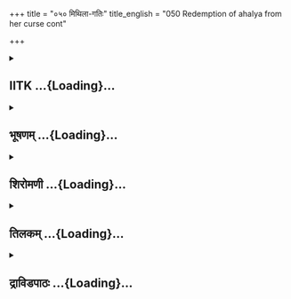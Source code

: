 +++
title = "०५० मिथिला-गतिः"
title_english = "050 Redemption of ahalya from her curse cont"

+++
<div caption="श्रीराम-हरिसीताराममूर्ति-घनपाठिभ्यां वचनम्" class="audioEmbed" src="https://archive.org/download/Ramayana-recitation-Sriram-harisItArAmamUrti-Ghanapaati-v2/Kanda_1/Kanda_1_BK-050-Mithila_Gamanam.mp3"></div>

<div class="js_include collapsed" newlevelforh1="2" title="IITK" unfilled url="/purANam/rAmAyaNam/audIchya-pAThaH/iitk/1_bAlakANDam/04-mithilAyAtrA/03/050_mithilA-gatiH.md">
<details><summary><h2>IITK ...{Loading}...</h2></summary>

Arrival of Rama in the court of Janaka--Viswamitra introduces Rama and
Lakshmana.



### श्लोकः
#### मूलम्
ततः प्रागुत्तरां गत्वा रामस्सौमित्रिणा सह।  
विश्वामित्रं पुरस्कृत्य यज्ञवाटमुपागमत्॥1.50.1॥

#### शब्दार्थः
ततः afterwards, रामः Rama, सौमित्रिणा सह accompanied by Lakshmana, विश्वामित्रम् Visvamitra, पुरस्कृत्य keeping him ahead, प्रागुत्तरां northeasterly direction, गत्वा having gone, यज्ञवाटम् sacrificial ground, उपागमत् reached.

#### आङ्ग्लानुवादः
Rama accompanied by Lakshmana with Viswamitra ahead proceeded in northeasterly direction and reached the sacrificial ground.



### श्लोकः
#### मूलम्
रामस्तु मुनिशार्दूलमुवाच सहलक्ष्मणः।  
साध्वी यज्ञसमृद्धिर्हि जनकस्य महात्मनः॥1.50.2॥

#### शब्दार्थः
सहलक्ष्मणः along with Lakshmana, रामस्तु Rama, मुनिशार्दूलं addressing tiger among ascetics, Visvamitra, उवाच said, महात्मनः illustrious, जनकस्य Janaka's, यज्ञसमृद्धिः  extensive preparations for sacrifice, साध्वी are excellent.

#### आङ्ग्लानुवादः
Rama with Lakshmana told the tiger among ascetics Viswamitra that the preparations or the sacrifice by the illustrious king Janaka were excellent.



### श्लोकः
#### मूलम्
बहूनीह सहस्राणि नानादेशनिवासिनाम्।  
ब्राह्मणानां महाभाग वेदाध्ययनशालिनाम्॥1.50.3॥  
ऋषिवाटाश्च दृश्यन्ते शकटीशतसङ्कुलाः।  
देशो विधीयतां ब्रह्मन् यत्र वत्स्यामहे वयम्॥1.50.4॥

#### शब्दार्थः
महाभाग O Illustrious one, इह here, नानादेशनिवासिनाम् living in different countries,  वेदाध्ययन शालिनाम् of those who studied the vedas, ब्राह्मणानां of Brahmins, बहूनि सहस्राणि in many thousands, शकटीशतसङ्कुलाः thronged with hundreds of carts, ऋषिवाटाश्च shelters for ascetics, दृश्यन्ते are seen, ब्रह्मन् O Great ascetic, वयम् we, यत्र where, वत्स्यामहे can rest, देशः place, विधीयताम् be determined.

#### आङ्ग्लानुवादः
O Illustrious sage thousands of brahmins living in different countries and versed in  the study of the vedas have assembled here. The shelters for ascetics are thronged with hundreds of carts. O Great ascetic let us choose a place where we can stay.



### श्लोकः
#### मूलम्
रामस्य वचनं श्रुत्वा विश्वामित्रो महामुनिः।  
निवेशमकरोद्देशे विविक्ते सलिलायुते॥1.50.5॥

#### शब्दार्थः
महामुनिः great ascetic, विश्वामित्रः Visvamitra, रामस्य Rama's, वचनम् words, श्रुत्वा having listened, सलिलायुते provided with water, विविक्ते in a peaceful, देशे place, निवेशम् encampment, अकरोत् chosen.

#### आङ्ग्लानुवादः
Great ascetic Viswamitra, hearing Rama's words, chose a nottoocrowded place near a watersource for encampment.



### श्लोकः
#### मूलम्
विश्वामित्रमनुप्राप्तं श्रुत्वा स नृपतिस्तदा।  
शतानन्दं पुरस्कृत्य पुरोहितमनिन्दितम्॥1.50.6॥  
प्रत्युज्जगाम सहसा विनयेन समन्वितः।

#### शब्दार्थः
सः नृपतिः that king, तदा then, विश्वामित्रम् Viswamitra, अनुप्राप्तम् arrived, श्रुत्वा having heard, अनिन्दितम् free from blemish, पुरोहितम् family priest, शतानन्दम् Satananda, पुरस्कृत्य in front of him, विनयेन with due respect, समन्वितः followed by, सहसा quickly, प्रत्युज्जगाम went forward to welcome him.

#### आङ्ग्लानुवादः
When the king heard of the arrival of Viswamitra he went forward with Satananda, the blemishless family priest walking ahead in order to welcome him with humility.



### श्लोकः
#### मूलम्
ऋत्विजोऽपि महात्मानस्त्वर्घ्यमादाय सत्वरम्॥1.50.7॥  
विश्वामित्राय धर्मेण ददुर्मंन्त्रपुरस्कृतम्।

#### शब्दार्थः
महात्मानः eminent, ऋत्विजोऽपि officiating priests also, सत्वरम् quickly, अर्घ्यम् offerings of worship, आदाय having brought, मन्त्रपुरस्कृतम् with prayers, विश्वामित्राय for Viswamitra, ददुः offered.

#### आङ्ग्लानुवादः
Eminent officiating priests speedily brought the offerings of worship and paid obeisance to Viswamitra with prayers.



### श्लोकः
#### मूलम्
प्रतिगृह्य च तां पूजां जनकस्य महात्मनः॥1.50.8॥  
पप्रच्छ कुशलं राज्ञो यज्ञस्य च निरामयम्।

#### शब्दार्थः
महात्मनः of the Illustrious, जनकस्य Janaka's, तां पूजाम् that homage, प्रतिगृह्य having received, राज्ञः about king,  कुशलम् welfare, यज्ञस्य about sacrifice, निरामयम् च welfare, पप्रच्छ enquired.

#### आङ्ग्लानुवादः
Viswamitra received illustrious king Janaka's worship and enquired about the welfare of the king and the conduct of the sacrifice.



### श्लोकः
#### मूलम्
स तांश्चापि मुनीन् पृष्ट्वा सोपाध्यायपुरोधसः॥1.50.9॥  
यथान्यायं ततस्सर्वैस्समागच्छत्प्रहृष्टवत्।

#### शब्दार्थः
सः Visvamitra, सोपाध्यायपुरोधसः together with spiritual teachers, priests, तान् मुनीन् sages, यथान्यायम् in accordance with tradition, पृष्ट्वा having enquired, ततः afterwards, प्रहृष्टवत् like an immesely delighted person, सर्वैः all, समागच्छत् joined them.

#### आङ्ग्लानुवादः
Viswamitra duly enquired the wellbeing of the sages and the spiritual teachers, priests in right order. And thereafter the rest joined them in great delight.



### श्लोकः
#### मूलम्
अथ राजा मुनिश्रेष्ठं कृताञ्जलिरभाषत॥1.50.10॥  
आसने भगवानास्तां सहैभिर्मुनिपुङ्गवैः।

#### शब्दार्थः
अथ thereafter, राजा the king, कृताञ्जलिः folding the hands in supplication, मुनिश्रेष्ठम् formost of ascetics, अभाषत uttered, भगवान् O Venerable one, एभिः मुनिपुङ्गवैः सह along with these eminent ascetics, आसने seat, आस्ताम् you may be seated.

#### आङ्ग्लानुवादः
The king then folded his hands in supplication to the foremost of ascetics, Viswamitra, saying "O Venerable one please be seated along with the eminent ascetics."



### श्लोकः
#### मूलम्
जनकस्य वचश्श्रुत्वा निषसाद महामुनिः॥1.50.11॥  
पुरोधा ऋत्विजश्चैव राजा च सह मन्त्रिभिः।

#### शब्दार्थः
जनकस्य Janaka's, वचः words, श्रुत्वा having listened, महामुनिः great sage, निषसाद sat down, पुरोधाः family priest, ऋत्विजश्चैव and also officiating priests of the sacrifice, मन्त्रिभिः सह along with counsellors, राजा च and also the king (sat down).

#### आङ्ग्लानुवादः
In response to Janaka's words, great sage Viswamitra occupied his seat. Thereafter the family priests, officiationg priests of the sacrifice, counsellors and also the king occupied their seats according to their rank.



### श्लोकः
#### मूलम्
आसनेषु यथान्यायमुपविष्टान् समन्ततः॥1.50.12॥  
दृष्ट्वा स नृपतिस्तत्र विश्वामित्रमथाब्रवीत्।

#### शब्दार्थः
अथ afterwards, सः नृपतिः that king, तत्र there, समन्ततः on all sides, यथान्यायम् in accordance with their rank, आसनेषु in their seats, उपविष्टान् seated persons, दृष्ट्वा having seen, विश्वामित्रम् addressing, अब्रवीत् spoke.

#### आङ्ग्लानुवादः
Thereafter the king looked on all sides and  saw all of them seated  according to their rank and addressed Viswamitra sayingः



### श्लोकः
#### मूलम्
अद्य यज्ञसमृध्दिर्मे सफला दैवतैः कृता॥1.50.13॥  
अद्य यज्ञफलं प्राप्तं भगवद्दर्शनान्मया।

#### शब्दार्थः
अद्य today, मे my, यज्ञसमृध्दिः prosperity of my sacrifice, सफला is fruitful, दैवतैः by devatas, कृता has been rendered, अद्य today, भगवद्दर्शनात् by your venerable presence, मया by me, यज्ञफलम् fruit of my sacrifice, प्राप्तम् has been obtained.

#### आङ्ग्लानुवादः
"Today my sacrifice has been rendered fruitful by the devatas. I have reaped the fruit of my sacrifice today by your venerable presence.



### श्लोकः
#### मूलम्
धन्योऽस्म्यनुगृहीतोऽस्मि यस्य मे मुनिपुङ्गव॥1.50.14॥  
यज्ञोपसदनं ब्रह्मन् प्राप्तोऽसि मुनिभिः सह।

#### शब्दार्थः
मुनिपुङ्गव O Preeminent among ascetics, ब्रह्मन् O Brahmana, मुनिभिः सह along with these ascetics, यस्य whose so ever, मे my, यज्ञोपसदनम् to sacrificial house, प्रप्तः असि have come, धन्यः अस्मि blessed am I, अनुगृहीतः अस्मि obliged am I.

#### आङ्ग्लानुवादः
O Preeminent among ascetics O brahmana you have come to my sacrificial mandap along with these ascetics Blessed am I Obliged am I.



### श्लोकः
#### मूलम्
द्वादशाहं तु ब्रह्मर्षे शेषमाहुर्मनीषिणः॥1.50.15॥  
ततो भागार्थिनो देवान् द्रष्टुमर्हसि कौशिक।

#### शब्दार्थः
ब्रह्मर्षे O Brahmarshi, मनीषिणः learned men, द्वादशाहन्तु twelve days only, शेषम् remain, आहुः are saying, कौशिक Visvamitra, ततः thereafter, भागार्थिनः claiming their share, देवान् devatas, द्रष्टुम् to see, अर्हसि behoves of you.

#### आङ्ग्लानुवादः
O Brahmarshi learned men say, only twelve days remain for completion of this acrifice. Thereafter O Viswamitra you should see devatas claiming their shares".



### श्लोकः
#### मूलम्
इत्युक्त्वा मुनिशार्दूलं प्रहृष्टवदनस्तदा॥1.50.16॥  
पुनस्तं परिपप्रच्छ प्राञ्जलिः प्रणतो नृपः।

#### शब्दार्थः
नृपः king, मुनिशार्दूलम् addressing tiger among ascetics, इति in this way, उक्त्वा having said, तदा then, प्रहृष्टवदनः with cheerful countenance, प्राञ्जलिः with folded palms, प्रणतः saluting in reverence, पुनः again, तम् him, परिपप्रच्छ asked.

#### आङ्ग्लानुवादः
Having said this, the king (Janaka) with a cheerful countenance and saluting with folded palms again asked that tiger among ascetics (Viswamitra)ः



### श्लोकः
#### मूलम्
इमौ कुमारौ भद्रं ते देवतुल्यपराक्रमौ॥1.50.17॥  
गजसिंहगती वीरौ शार्दूलवृषभोपमौ।  
पद्मपत्रविशालाक्षौ खड्गतूणीधनुर्धरौ॥1.50.18॥  
अश्विनाविव रूपेण समुपस्थितयौवनौ।  
यदृच्छयैव गां प्राप्तौ देवलोकादिवामरौ॥1.50.19॥  
कथं पद्भ्यामिह प्राप्तौ किमर्थं कस्य वा मुने।

#### शब्दार्थः
मुने O Visvamitra, ते भद्रम् prosperity to you, देवतुल्यपराक्रमौ like celestials in prowess, गजसिंहगती having the gait of elephant or lion, वीरौ heros, शार्दूलवृषभोपमौ resembling tiger or bull in strength, पद्मपत्रविशालाक्षौ having expansive eyes like lotuspetals,            खड्गतूणीधनुर्धरौ holding scimitars, quivers and bows, रूपेण in beauty, अश्विनाविव like  Aswins, समुपस्थितयौवनौ approaching the youth, देवलोकात् from celestial world, यदृच्छया on their own free will, गाम् earth, प्राप्तौ reached, अमरौ इव like devatas, इमौ these two, कुमारौ youths, इह here, कथम् how, किमर्थम् for what purpose, पद्भ्याम् by foot, प्राप्तौ have come, कस्य वा to whom do they belong?

#### आङ्ग्लानुवादः
"O Sage (Viswamitra), be blessed. Who are these two young men with the prowess of the celestials the gait of an elephant or a lion? They resemble a tiger or a bull in courage. They have large eyes like lotuspetals. They are armed with scimitars bows and quivers. With their approaching youth, they resemble the Aswinikumaras in beauty. They look like gods who have descended on earth from heaven out of their free will. Whose sons are they? How did they come here on foot? And for what purpose?



### श्लोकः
#### मूलम्
वरायुधधरौ वीरौ कस्य पुत्रौ महामुने॥1.50.20॥  
भूषयन्ताविमं देशं चन्द्रसूर्याविवाम्बरम्।  
परस्परस्य सदृशौ प्रमाणेङ्गितचेष्टितैः॥1.50.21॥  
काकपक्षधरौ वीरौ श्रोतुमिच्छामि तत्त्वतः।

#### शब्दार्थः
महामुने O Great ascetic, वरायुधधरौ holding excellent weapons, वीरौ these heros, कस्य whose, पुत्रौ sons, चन्द्रसूर्यौ Moon and Sun, अम्बरमिव like the sky, इमम् this, देशम् land, भूषयन्तौ adorning, प्रमाणेङ्गितचेष्टितैः in personality, expressions and gestures, परस्परस्य each other, सदृशौ resemble, काकपक्षधरौ mesh of hair falling on their temples, वीरौ about these heroes, तत्त्वतः truely, श्रोतुम् to listen, इच्छामि desiring.

#### आङ्ग्लानुवादः
Great ascetic, these two young men with hair falling on their temples like the wings of a crow, each of them resemble the other in personality, expressions and gestures. Wielding excellent weapons they adorn this land like the Moon and the Sun deck the sky. Whose sons are they? I wish truly to hear about these heroes".



### श्लोकः
#### मूलम्
तस्य तद्वचनं श्रुत्वा जनकस्य महात्मनः॥1.50.22॥  
न्यवेदयन्महात्मानौ पुत्रौ दशरथस्य तौ।

#### शब्दार्थः
महात्मनः of the  magnanimous, जनकस्य Janaka's, तस्य his, तत् वचनम् those words, श्रुत्वा having heard, तौ महात्मानौ those two illustrious ones, दशरथस्य Dasaratha's, पुत्रौ as sons, न्यवेदयत् presented him.

#### आङ्ग्लानुवादः
Hearing the words of the magnanimous Janaka, Viswamitra presented them to him saying that they were the illustrious sons of Dasaratha.



### श्लोकः
#### मूलम्
सिद्धाश्रमनिवासं च राक्षसानां वधं तथा॥1.50.23॥  
तच्चागमनमव्यग्रं विशालायाश्च दर्शनम्।  
अहल्यादर्शनं चैव गौतमेन समागमम्॥1.50.24॥  
महाधनुषि जिज्ञासां कर्तुमागमनं तथा।  
एतत्सर्वं महातेजा जनकाय महात्मने ॥1.50.25॥  
निवेद्य विररामाथ विश्वामित्रो महामुनिः।

#### शब्दार्थः
महातेजाः highly lustrous, महामुनिः great ascetic, विश्वामित्रः Visvamitra, सिद्धाश्रमनिवासं च their stay at siddha ashrama, तथा and, राक्षसानाम् rakshasas', वधम् slaying, अव्यग्रम् undaunted, तत् आगमनम् that journey, विशालायाः Vishala's, दर्शनम् sight of, अहल्या दर्शनं चैव appearance of Ahalya, गौतमेन by Gautama, समागमम् meeting, तथा and, महाधनुषि in Siva's great bow, जिज्ञासाम् inquisitiveness, कर्तुम् to know, आगमनम् purpose of their arrival, एतत्सर्वम् all this, महात्मने to the distinguished, जनकाय for king Janaka, निवेद्य having related, अथ then, विरराम stopped.

#### आङ्ग्लानुवादः
The great ascetic Viswamitra, who was highly powerful related to the distinguished Janaka in full their undaunted journey to Siddhashrama and the slaughter of rakshasas there, the view of the city of Vishala, meeting with Ahalya and Gautama and the inquisitiveness about the great bow which brought them to Mithila and then kept quiet.  

### समाप्तिः
 श्रीमद्रामायणे वाल्मीकीय आदिकाव्ये बालकाणडे पञ्चाशस्सर्गः॥  
Thus ends the fiftieth sarga of Balakanda of the holy Ramayana the first epic composed by sage Valmiki.

</details>
</div>
<div class="js_include collapsed" newlevelforh1="2" title="भूषणम्" unfilled url="/purANam/rAmAyaNam/audIchya-pAThaH/TIkA/bhUShaNa_iitk/1_bAlakANDam/04-mithilAyAtrA/03/050_mithilA-gatiH.md">
<details><summary><h2>भूषणम् ...{Loading}...</h2></summary>



ततः प्रागुत्तरां गत्वा रामः सौमित्रिणा सह ।  

विश्वामित्रं पुरस्कृत्य यज्ञवाटमुपागमत्  ॥  १।५०।१  ॥   

एवं रामस्य परमपावनत्वमुक्तम् । अथ तस्य सीताविवाहवृत्तान्तं प्रस्तौति
श्रियःपतित्वं प्रतिपादयितुं पञ्चाशे--ततः प्रागित्यादि । प्राच्या
उत्तरस्याश्च दिशो ऽन्तरालं यत्सा प्रागुत्तरा ताम्, ऐशानीं दिशमित्यर्थः ।
ततः तस्मादाश्रमात् । यज्ञवाटं जनकस्येति शेषः  ॥  १।५०।१  ॥   

  

रामस्तु मुनिशार्दूलमुवाच सहलक्ष्मणः ।  

साध्वी यज्ञसमृद्धिर्हि जनकस्य महात्मनः  ॥  १।५०।२  ॥   

रामस्त्विति । यज्ञसमृद्धिः यज्ञसम्भारसामग्री  ॥  १।५०।२  ॥   

  

बहूनीह सहस्राणि नानादेशनिवासिनाम् ।  

ब्राह्मणानां महाभाग वेदाध्ययनशालिनाम्  ॥  १।५०।३  ॥   

तामेवाह--बहूनिति । ब्राह्मणानां सहस्राणीत्यन्वयः । दृश्यन्त इति
वक्ष्यमाणमनुषज्यते  ॥  १।५०।३  ॥   

  

ऋषिवाटाश्च दृश्यन्ते शकटीशतसङ्कुलाः ।  

देशो विधीयतां ब्रह्मन् यत्र वत्स्यामहे वयम्  ॥  १।५०।४  ॥   

ऋषीति । ऋषिवाटाः ऋषिनिवासाः । विधीयतां कल्प्यताम् ।
बहुसङ्कुलत्वेनैवमुक्तम्  ॥  १।५०।४  ॥   

  

रामस्य वचनं श्रुत्वा विश्वामित्रो महामुनिः ।  

निवेशमकरोद्देशे विविक्ते सलिलायुते  ॥  १।५०।५  ॥   

रामस्येति । विविक्ते विजने पूते वा । "विविक्तौ पूतविजनौ" इत्यमरः । आयुते
युक्ते । यौतेर्मिश्रणार्थात् क्तः  ॥  १।५०।५  ॥   

  

विश्वामित्रमनुप्राप्तं श्रुत्वा स नृपतिस्तदा ।  

शतानन्दं पुरस्कृत्य पुरोहितमनिन्दितम् ।  

प्रयुत्ज्जगाम सहसा विनयेन समन्वितः  ॥  १।५०।६  ॥   

विश्वामित्रमिति सार्द्धश्लोकः । प्रत्युज्जगाम
दीक्षितविमितप्रदेशसीमानमनतिलङ्घयन्नित्यर्थः  ॥  १।५०।६  ॥   

  

ऋत्विजो ऽपि महात्मानस्त्वर्घ्यमादाय सत्वरम् ।  

विश्वामित्राय धर्मेण ददुर्मन्त्रपुरस्कृतम्  ॥  १।५०।७  ॥   

ऋत्विज इति । अर्घ्यमित्यातिथ्यस्योपलक्षणम् । मन्त्रपुरस्कृतमित्यनेन
मधुपर्ककरणमुच्यते  ॥  १।५०।७  ॥   

  

प्रतिगृह्य तु तां पूजां जनकस्य महात्मनः ।  

पप्रच्छ कुशलं राज्ञो यज्ञस्य च निरामयम्  ॥  १।५०।८  ॥   

प्रतिगृह्येति । निरामयं निरुपप्लवत्वम्  ॥  १।५०।८  ॥   

  

स तांश्चापि मुनीन् पृष्ट्वा सोपाध्यायपुरोधसः ।  

यथान्यायं ततः सर्वैः समागच्छत् प्रहृष्टवत्  ॥  १।५०।९  ॥   

स इति । तान् अर्घ्यदातृ़न् । सोपाध्यायपुरोधसःउपाध्याया ऋत्विजः, पुरोधाः
शतानन्दः तत्सहितांस्तान्, कुशलं पृष्ट्वेत्यर्थः । सर्वैर्जनैः
शतानन्दऋत्विगादिभिः । प्रहृष्टवत् सहर्षमित्यर्थः । भावे निष्ठा ।
यथान्यायं यथाक्रमं पृष्ट्वेत्यन्वयः  ॥  १।५०।९  ॥   

  

अथ राजा मुनिश्रेष्ठं कृताञ्जलिरभाषत ।  

आसने भगवन्नास्तां सहैभिर्मुनिसत्तमैः  ॥  १।५०।१०  ॥   

अथेति  ॥  १।५०।१०  ॥   

  

जनकस्य वचः श्रुत्वा निषसाद महामुनिः ।  

पुरोधा ऋत्विजश्चैव राजा च सह मन्त्रिभिः  ॥  १।५०।११  ॥   

जनकस्येति । राजा चेति विश्वामित्रवचनादित्यर्थसिद्धम्  ॥  १।५०।११  ॥   

  

आसनेषु यथान्यायमुपविष्टान् समन्ततः ।  

दृष्ट्वा स नृपतिस्तत्र विश्वामित्रमथाब्रवीत्  ॥  १।५०।१२  ॥   

आसनेष्विति । उपविष्टान् तानितिशेष्ाः  ॥  १।५०।१२  ॥   

  

अद्य यज्ञसमृद्धिर्मे सफला दैवतैः कृता ।  

अद्य यज्ञफलं प्राप्तं भगवद्दर्शनान्मया  ॥  १।५०।१३  ॥   

अद्येति । यज्ञसमृद्धिः समग्रता जातेति शेषः । सा दैवतैः सफला कृता च ।
तिष्ठतु यज्ञः, भवद्दर्शनमेव यज्ञफलमित्याह--अद्य यज्ञफलमिति  ॥  १।५०।१३
 ॥   

  

धन्यो ऽस्म्यनुगृहीतो ऽस्मि यस्य मे मुनिपुङ्गव ।  

यज्ञोपसदनं ब्रह्मन् प्राप्तो ऽसि मुनिभिः सह  ॥  १।५०।१४  ॥   

धन्य इति  ॥  १।५०।१४  ॥   

  

द्वादशाहं तु ब्रह्मर्षे शेषमाहुर्मनीषिणः ।  

ततो भागार्थिनो देवान् द्रष्टुमर्हसि कौशिक  ॥  १।५०।१५  ॥   

द्वादशेति । द्वादश अहानि समाहृतानि द्वादशाहं "राजाहःसखिभ्यष्टच्" इति टच्
। "न सङ्ख्यादेः" इत्यह्नादेशाभावः । द्वादशदिनान्यवशिष्टानि यज्ञस्येति
मनीषिणः ऋत्विज आहुः । ततः भागार्थिनो देवानिति द्वादशदिनान्ते सुत्याहोमो
भविष्यतीत्यर्थः  ॥  १।५०।१५  ॥   

  

इत्युक्त्वा मुनिशार्दूलं प्रहृष्टवदनस्तदा ।  

पुनस्तं परिपप्रच्छ प्राञ्जलिः प्रणतो नृपः  ॥  १।५०।१६  ॥   

इतीति । प्रहृष्टेति कुतूहलविशेषः सूच्यते  ॥  १।५०।१६  ॥   

  

इमौ कुमारौ भद्रं ते देवतुल्यपराक्रमौ ।  

गजसिंहगती वीरौ शार्दूलवृषभोपमौ  ॥  १।५०।१७  ॥   

पद्मपत्रविशालाक्षौ खड्गतूणीधनुर्द्धरौ ।  

अश्विनाविव रूपेण समुपस्थितयौवनौ  ॥  १।५०।१८  ॥   

यदृच्छयैव गां प्राप्तौ देवलोकादिवामरौ ।  

कथं पद्भ्यामिह प्राप्तौ किमर्थं कस्य वा मुने  ॥  १।५०।१९  ॥   

वरायुधधरौ वीरौ कस्य पुत्रौ महामुने ।  

भूषयन्ताविमं देशं चन्द्रसूर्याविवाम्बरम्  ॥  १।५०।२०  ॥   

परस्परस्य सदृशौ प्रमाणेङ्गितचेष्टितैः ।  

काकपक्षधरौ वीरौ श्रोतुमिच्छामि तत्त्वतः  ॥  १।५०।२१  ॥   

इमावित्यादिश्लोकपञ्चकं व्याख्यातम्  ॥  १।५०।१७२१  ॥   

  

तस्य तद्वचनं श्रुत्वा जनकस्य महात्मनः ।  

न्यवेदयन्महात्मानौ पुत्रौ दशरथस्य तौ  ॥  १।५०।२२  ॥   

तस्येति । तौ दशरथस्य पुत्राविति न्यवेदयदित्यर्थः  ॥  १।५०।२२  ॥   

  

सिद्धाश्रमनिवासं च राक्षसानां वधं तथा ।  

तच्चागमनमव्यग्रं विशालायाश्च दर्शनम्  ॥  १।५०।२३  ॥   

अहल्यादर्शनं चैव गौतमेन समागमम् ।  

महाधनुषि जिज्ञासां कर्तुमागमनं तथा  ॥  १।५०।२४  ॥   

एतत्सर्वं महातेजा जनकाय महात्मने ।  

निवेद्य विररामाथ विश्वामित्रो महामुनिः  ॥  १।५०।२५  ॥   

इत्यार्षे श्रीरामायणे वाल्मीकीये आदिकाव्ये बालकाण्डे पञ्चाशः सर्गः  ॥  ५०
 ॥   

सिद्धेत्यादित्रयः । अव्यग्रं रक्षःसहस्रावृते मार्गे निर्भयागमनम् ।
जिज्ञासां सारासारपरीक्षाम्  ॥  १।५०।२३२५  ॥   

इति श्रीगोविन्दराजविरचिते श्रीरामायणभूषणे मणिमञ्जीराख्याने
बालकाण्डव्याख्याने पञ्चाशः सर्गः  ॥  ५०  ॥   

  



</details>
</div>
<div class="js_include collapsed" newlevelforh1="2" title="शिरोमणी" unfilled url="/purANam/rAmAyaNam/audIchya-pAThaH/TIkA/shiromaNI_iitk/1_bAlakANDam/04-mithilAyAtrA/03/050_mithilA-gatiH.md">
<details><summary><h2>शिरोमणी ...{Loading}...</h2></summary>



मिथिलोपवनाद्गमनानन्तरकालिकं वृत्तमाह तत इत्यादिभिः । ततः गौतमाश्रमात्
प्रागुत्तरामैशानीं दिशं गत्वा सौमित्रिणा सह रामः विश्वामित्रं पुरस्कृत्य
यज्ञवाटं जनकयज्ञशालामुपागमत्  ॥  १।५०।१  ॥   

  

राम इति । सहलक्ष्मणो रामः मुनिशार्दुलं विश्वामित्रमुवाच तुशब्देनान्ये
ऽपि तत्पार्श्ववर्तिनः मुनयः ऊचुः । तद्वचनमेवाह महात्मनः जनकस्य इयं
यज्ञसमृद्धिः साध्वी । हि शब्दः इयमित्यर्थे  ॥  १।५०।२  ॥   

  

साध्वीत्वमेव बोधयन्नाह बहूनीति । हे महाभाग वेदाध्ययनशालिनां
नानादेशनिवासिनां ब्राह्मणानां बहूनि सहस्राणि शकटीशतसङ्कुलाः
बहुशकटीव्याप्ताः ऋषिवाटाः ऋषिनिवासस्थानानि चेह दृश्यन्ते अतः हे ब्रह्मन्
यत्र वयं वत्स्यामहे स देशः विधीयतां बोध्यताम् । श्लोकद्वयमेकान्वयि  ॥ 
१।५०।३,४  ॥   

  

रामस्येति । महामुनिर्विश्वामित्रः रामस्य वचनं श्रुत्वा विविक्ते जनरहिते
सलिलान्विते जलसमीपे देशे निवासमकरोत्  ॥  १।५०।५  ॥   

  

विश्वामित्रमिति । तदा विविक्तदेशनिवासोत्तरकाले अनुप्राप्तं विश्वामित्रं
श्रुत्वा विनयेन समन्वितः स नृपतिर्जनकः अनिन्दितं पुरोहितं शतानन्दं
पुरस्कृत्य सहसा प्रत्युज्जगाम । सार्धश्लोक एकान्वयी  ॥  १।५०।६  ॥   

  

ऋत्विज इति । सत्वराः त्वरायुक्ता महात्मानः ऋत्विजः धर्मेण
धर्मोत्पादकविधिना मन्त्रपुरस्कृतमर्घ्यमादाय ग्राहयित्वा ददुर्जनकेन
दापयामासुः । किञ्च ऋत्विजः अपिशब्देन जनकः अर्घ्यं गृहीत्वा ददुः  ॥ 
१।५०।७  ॥   

  

प्रतीति । महात्मनः जनकस्य तां पूजां प्रतिगृह्य तुशब्देन ऋत्विजां पूजां
प्रतिगृह्य राज्ञः कुशलं राष्ट्राद्युपद्रवराहित्यं यज्ञस्पय निरामयं
विघ्नराहित्यं च पप्रच्छ  ॥  १।५०।८  ॥   

  

स इति । अथ राजकुशलप्रश्नानन्तरं स विश्वामित्रः सोपाध्यायपुरोधसः
तान्मुनीन् पृष्ट्वा कुशलमिति शेषः । प्रहृष्टवत् यथा स्यात्तथा सर्वैः
ऋषिभिः सार्धं यथार्हं यथायोग्यं समागच्छत् आलिङ्गनमकरोत्  ॥  १।५०।९  ॥   

  

अथेति । अथ कुशलप्रश्नानन्तरं मुनिश्रेष्ठं विश्वामित्रं कृताञ्जलिः
प्रणयसूचकबद्धयुगलकरः राजा जनकः अभाषत । तद्भाषणमेवाह हे भगवन् एभिः
मुनिसत्तमैः सह आसने आस्ताम्  ॥  १।५०।१०  ॥   

  

जनकस्येति । महामुनिः विश्वामित्रः जनकस्य वचः श्रुत्वा निषसाद आसने इति
शेषः । अर्धमेकान्वयि । पुरोधाः शतानन्दः ऋत्विजश्च मन्त्रिभिः सह राजा
जनकश्च यथान्यायं समन्ततः विश्वामित्रस्य चतुर्दिक्षु एव आसनेषु उपविष्टाः
अभवन्निति शेषः । नृपतिः स राजा जनकः तत्र तस्मिन् समाजे विश्वामित्रं
दृष्ट्वा अब्रवीत्  ॥  १।५०।११,१२  ॥   

  

तद्वचनमेवाह अद्येत्यादिश्लोकत्रयेण । मे मम यज्ञसमृद्धिः दैवतैः सफला
फलसहिता अद्य कृता । ननु तत्फलं कदा प्राप्स्यसीत्यत आह मया अद्यैव
भगवद्दर्शनात् यज्ञफलं प्राप्तं सर्वं वाक्यं सावधारणं भवतीतिन्यायेन एव
कारलाभः एतेन स्वेप्सितयज्ञफलप्राप्तेरतिसांनिध्यं बोधितम् तेन
तत्फलप्रापकशकुनविशेषो जात इति ध्वनितम्  ॥  १।५०।१३  ॥   

  

धन्य इति । हे मुनिपुङ्गव हे ब्रह्मन् यस्य मे यज्ञोपसदनं यज्ञशालासमीपं
मुनिभिः सह त्वं प्राप्तो ऽसि सो ऽहं धन्यो ऽस्मि । तत्र हेतुः यतः
अनुगृहीतो ऽस्मि अनुग्रहमन्तरा अत्रागमनं न स्यादिति भावः  ॥  १।५०।१४  ॥   

  

द्वादशाहमिति । हे ब्रह्मर्षे मनीषिणः ऋत्विजः यज्ञस्य द्वादशाहं
द्वादशदिनानि एव शेषमाहुस्ततस्तस्माद्धेतोः हे कौशिक भागार्थिनो देवान्
द्रष्टुं त्वमर्हसि । तुशब्द एवार्थे  ॥  १।५०।१५  ॥   

  

इतीति । प्रहृष्टवदनः प्राञ्जलिः प्रयतः नृपोजनकस्तदा स्थितिकाले
मुनिशार्दूलं तं विश्वामित्रमिति वचनमुक्त्वा पुनः परिपप्रच्छ  ॥  १।५०।१६
 ॥   

  

तत्प्रश्नमेवाह इमावित्यादिश्लोकचतुष्टयेन । एवमानुपूर्वीका इमे चत्वारः
श्लोकाः अष्टचत्वारिंशे सर्गे सुमतिप्रश्ने पूर्वमप्युक्तास्ते तत्रैव
व्याख्याता अतो अत्र न व्याख्यायन्ते इमाविति  ॥  १।५०।१७  ॥   

  

यदृच्छयेति  ॥  १।५०।१८  ॥   

  

वरेति  ॥  १।५०।१९  ॥   

  

परस्परेति  ॥  १।५०।२०  ॥   

  

तस्येति । महात्मनस्तस्य जनकस्य तत् रामलक्ष्मणप्रश्नविषयकं वचनं श्रुत्वा
महात्मानौ ईश्वरैरपि पूजितस्वरूपौ तौ प्रकटितौ दशरथस्य पुत्रौ न्यवेदयत्  ॥ 
१।५०।२१  ॥   

  

सिद्धेति । आगमनमयोध्यातः सिद्धाश्रमप्राप्तिं सिद्धाश्रमनिवासं च तथा तत्र
राक्षसानां वधमव्यग्रं यथा स्यात्तथा विशालायाः दर्शनं च  ॥  १।५०।२२  ॥   

  

अहल्यादर्शनं गौतमेन समागमं च महाधनुषि जिज्ञासां तत्त्वनिश्चयं
कर्तुमागमनं च न्यवेदयत् इत्यनुकर्षः । एवतथाशब्दौ चार्थौ ।
श्लोकद्वयमेकान्वयि  ॥  १।५०।२३  ॥   

  

उपसंहरन्नाह एतदिति । महातेजाः महामुनिः विश्वामित्रः महात्मने जनकाय अथ
मङ्गलं यथा स्यात्तथा एतत्सर्वं निवेद्य विरराम  ॥  १।५०।२४  ॥   

  

इति श्रीमद्वाल्मीकीयरामायणव्याख्याने रामायणशिरोमणौ बालकाण्डे पञ्चाशः
सर्गः  ॥  १।५०  ॥   

  

  



</details>
</div>
<div class="js_include collapsed" newlevelforh1="2" title="तिलकम्" unfilled url="/purANam/rAmAyaNam/audIchya-pAThaH/TIkA/tilaka_iitk/1_bAlakANDam/04-mithilAyAtrA/03/050_mithilA-gatiH.md">
<details><summary><h2>तिलकम् ...{Loading}...</h2></summary>



प्रागुत्तरामैशानीम् । ततो गौतमाश्रमात्  ॥  १।५०।१,२  ॥   

  

बहूनीति । दृश्यन्त इति शेषः  ॥  १।५०।३  ॥   

  

शकटीतमग्निहोत्रसम्भारवाहकम् । ऋषिवाटा यज्ञार्थमागतानां साग्निहोत्रऋषीणां
निवासाः । एवं नैबिड्यात्स्वावासदेशविचारः । देश इत्यादि । देशो
निवासस्थानम् । विधीयताम् विचार्यताम्  ॥  १।५०।४  ॥   

  

विविक्ते सलिलन्वित इत्यनेनानुष्ठानसौकर्यम्  ॥  १।५०।५,६  ॥   

  

ऋत्विजो ऽपीत्यत्र पुरस्कृत्येत्यनुकर्षः  ॥  १।५०।७  ॥   

  

धर्मेण शास्त्रमार्गेण । ददौ अर्ध्यमिति शेषः ।
धर्मपुरस्कृतमित्यर्घ्यविशेषणम् । "महाजं वा महोक्षं वा
श्रोत्रियायोपकल्पयेत्" इति शास्त्रोक्तेन धर्मसाधनेन पुरस्कृतम् ।
तत्सहितमिति यावत्  ॥  १।५०।८  ॥   

  

राज्ञः कुशलम् निरामयम् । यज्ञस्य निरामयं कुशलं निर्विघ्नत्वमविकलत्वं वा
यज्ञस्य कुशलम् । स विश्वामित्रस्तानर्घ्यदातृ़न्पृष्ट्वा । कुशलमिति शेषः
 ॥  १।५०।९  ॥   

  

यथार्हम् यथान्यायम् । प्रहृष्टवत्प्रहर्षवत् । तोषसहितं यथा भवति
तथेत्यर्थः । समागच्छत्सन्तोषसहितमालिङ्गनं यथा भवति तथा सर्वैः सङ्गतो
बभूवेत्यर्थः  ॥  १।५०।१०१२  ॥   

  

यज्ञसमृद्धिरङ्गवैकल्यराहित्यं साद्गुण्यं च । अत एव सफला कृता । इष्टिरिति
शेषः  ॥  १।५०।१३,१४  ॥   

  

तत्र हेतुमाह यज्ञोपसदनमिति । यज्ञस्थानम् । द्वादशाहम् द्वादशदिनानि ।
दीक्षां कर्तव्यत्वेनाहुः । दीक्षायास्तावन्ति दिनान्यवशिष्टानि । ऋत्विज
आहुः  ॥  १।५०।१५  ॥   

  

विश्वामित्रस्य योगेन सर्वसामर्थ्यादाह देवान्द्रष्टुमर्हसीति  ॥  १।५०।१६
 ॥   

  

इमौ कुमारावित्यादि व्याख्यातप्रायम्  ॥  १।५०।१७,१८  ॥   

  

पद्भ्याम् वाहनरहिताभ्याम् । पद्वपत्रकोमलत्वात्कथमेतद्दूरं प्राप्ताविति
विस्मयः । किमर्थमिति प्रयोजनप्रश्नः । कस्य वेति । पुत्राविति शेषः ।
उत्तरश्लोको यदि प्रमाणं तर्ह्यस्यैव विवरणं बोध्यम् । केचित्तु कस्येतस्य
पुरुषस्य कार्यं साधयितुमिति शेषमाहुः, तत्प्रयोजनप्रश्नेनैव गतार्थम्  ॥ 
१।५०।१९२१  ॥   

  

"निवेदयत्" इति पाठे ऽडभाव आर्षः  ॥  १।५०।२२  ॥   

  

तत्राव्यग्रमागमनं रक्षःसमाक्रान्ते ऽपि मार्गे भयरहितमागमनम्  ॥  १।५०।२३
 ॥   

  

महाधनुषि जिज्ञासां तद्विषयां रामस्य दिदृक्षाम् । ज्ञानमिह दर्शनरूपम् ।
यद्वा धनुर्निष्ठसारजिज्ञासाम् । तथादृष्टस्य तस्य सज्जीकरणादिकं च
कर्तुमागमनमित्येतत्सर्वं निवेद्य । "विरराम तदा" इति पाठे ऽर्थश्चिन्त्यः
 ॥  १।५०।२४,२५  ॥   

  

इति श्रीरामाभिरामे श्रीरामीये रामायणतिलके वाल्मीकीय आदिकाव्ये बालकाण्डे
पञ्चाशः सर्गः  ॥  ५०  ॥   

  



</details>
</div>
<div class="js_include collapsed" newlevelforh1="2" title="द्राविडपाठः" unfilled url="/purANam/rAmAyaNam/drAviDapAThaH/1_bAlakANDam/04-mithilAyAtrA/03/050_mithilA-gatiH.md">
<details><summary><h2>द्राविडपाठः ...{Loading}...</h2></summary>


ततः प्रागुत्तरां गत्वा रामः सौमित्रिणा सह।  
विश्वामित्रं पुरस्कृत्य यज्ञवाटमुपागमत् ॥ 1.50.1 ॥   
रामस्तु मुनिशार्दूलमुवाच सहलक्ष्मणः।  
साध्वी यज्ञसमृद्धिर्हि जनकस्य महात्मनः ॥ 1.50.2 ॥   
बहूनीह सहस्राणि नानादेशनिवासिनाम्।  
ब्राह्मणानां महाभाग वेदाध्ययनशालिनाम् ॥ 1.50.3 ॥   
ऋषिवाटाश्च दृश्यन्ते शकटीशतसङ्कुलाः।  
देशो विधीयतां ब्रह्मन् यत्र वत्स्यामहे वयम् ॥ 1.50.4 ॥   
रामस्य वचनं श्रुत्वा विश्वामित्रो महामुनिः।  
निवेशमकरोद्देशे विविक्ते सलिलायुते ॥ 1.50.5 ॥   
शतानन्दं पुरस्कृत्य पुरोहितमनिन्दितम्।  
प्रयुत्ज्जगाम सहसा विनयेन समन्वितः ॥ 1.50.6 ॥   
ऋत्विजोऽपि महात्मानस्त्वर्घ्यमादाय सत्वरम्।  
विश्वामित्राय धर्मेण ददुर्मन्त्रपुरस्कृतम् ॥ 1.50.7 ॥   
प्रतिगृह्य तु तां पूजां जनकस्य महात्मनः।  
पप्रच्छ कुशलं राज्ञो यज्ञस्य च निरामयम् ॥ 1.50.8 ॥   
स तांश्चापि मुनीन् पृष्ट्वा सोपाध्यायपुरोधसः।  
यथान्यायं ततः सर्वैः समागच्छत् प्रहृष्टवत् ॥ 1.50.9 ॥   
अथ राजा मुनिश्रेष्ठं कृताञ्जलिरभाषत।  
आसने भगवन्नास्तां सहैभिर्मुनिसत्तमैः ॥ 1.50.10 ॥   
जनकस्य वचः श्रुत्वा निषसाद महामुनिः।  
पुरोधा ऋत्विजश्चैव राजा च सह मन्त्रिभिः ॥ 1.50.11 ॥   
आसनेषु यथान्यायमुपविष्टान् समन्ततः।  
दृष्ट्वा स नृपतिस्तत्र विश्वामित्रमथाब्रवीत् ॥ 1.50.12 ॥   
अद्य यज्ञसमृद्धिर्मे सफला दैवतैः कृता।  
अद्य यज्ञफलं प्राप्तं भगवद्दर्शनान्मया ॥ 1.50.13 ॥   
धन्योऽस्म्यनुगृहीतोऽस्मि यस्य मे मुनिपुङ्गव।  
यज्ञोपसदनं ब्रह्मन् प्राप्तोऽसि मुनिभिः सह ॥ 1.50.14 ॥   
द्वादशाहं तु ब्रह्मर्षे शेषमाहुर्मनीषिणः।  
ततो भागार्थिनो देवान् द्रष्टुमर्हसि कौशिक ॥ 1.50.15 ॥   
इत्युक्त्वा मुनिशार्दूलं प्रहृष्टवदनस्तदा।  
पुनस्तं परिपप्रच्छ प्राञ्जलिः प्रणतो नृपः ॥ 1.50.16 ॥   
इमौ कुमारौ भद्रं ते देवतुल्यपराक्रमौ।  
गजसिंहगती वीरौ शार्दूलवृषभोपमौ ॥ 1.50.17 ॥   
पद्मपत्रविशालाक्षौ खड्गतूणीधनुर्द्धरौ।  
अश्विनाविव रूपेण समुपस्थितयौवनौ ॥ 1.50.18 ॥   
यदृच्छयैव गां प्राप्तौ देवलोकादिवामरौ।  
कथं पद्भ्यामिह प्राप्तौ किमर्थं कस्य वा मुने ॥ 1.50.19 ॥   
वरायुधधरौ वीरौ कस्य पुत्रौ महामुने।  
भूषयन्ताविमं देशं चन्द्रसूर्याविवाम्बरम् ॥ 1.50.20 ॥   
परस्परस्य सदृशौ प्रमाणेङ्गितचेष्टितैः।  
काकपक्षधरौ वीरौ श्रोतुमिच्छामि तत्त्वतः ॥ 1.50.21 ॥   
तस्य तद्वचनं श्रुत्वा जनकस्य महात्मनः।  
न्यवेदयन्महात्मानौ पुत्रौ दशरथस्य तौ ॥ 1.50.22 ॥   
सिद्धाश्रमनिवासं च राक्षसानां वधं तथा।  
तच्चागमनमव्यग्रं विशालायाश्च दर्शनम् ॥ 1.50.23 ॥   
अहल्यादर्शनं चैव गौतमेन समागमम्।  
महाधनुषि जिज्ञासां कर्तुमागमनं तथा ॥ 1.50.24 ॥   
एतत्सर्वं महातेजा जनकाय महात्मने।  
निवेद्य विररामाथ विश्वामित्रो महामुनिः ॥ 1.50.25 ॥   

</details>
</div>

